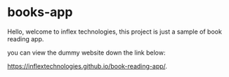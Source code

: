 # books-app

Hello, welcome to inflex technologies, this project is just a sample of book reading app.

you can view the dummy website down the link below:

https://inflextechnologies.github.io/book-reading-app/.
